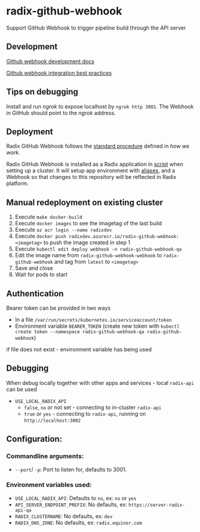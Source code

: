# radix-github-webhook

Support GitHub Webhook to trigger pipeline build through the API server

## Development

[Github webhook development docs](https://docs.github.com/en/developers/webhooks-and-events/webhooks/about-webhooks)

[Github webhook integration best practices](https://docs.github.com/en/github-ae@latest/rest/guides/best-practices-for-integrators#use-appropriate-http-status-codes-when-responding-to-github)

## Tips on debugging

Install and run *ngrok* to expose localhost by `ngrok http 3001`. The Webhook in GitHub should point to the *ngrok* address.

## Deployment

Radix GitHub Webhook follows the [standard procedure](https://github.com/equinor/radix-private/blob/master/docs/how-we-work/development-practices.md#standard-radix-applications) defined in *how we work*.

Radix GitHub Webhook is installed as a Radix application in [script](https://github.com/equinor/radix-platform/blob/master/scripts/install_base_components.sh) when setting up a cluster. It will setup app environment with [aliases](https://github.com/equinor/radix-platform/blob/master/scripts/create_alias.sh), and a Webhook so that changes to this repository will be reflected in Radix platform. 

## Manual redeployment on existing cluster

1. Execute `make docker-build`
2. Execute `docker images` to see the imagetag of the last build
3. Execute `az acr login --name radixdev`
4. Execute `docker push radixdev.azurecr.io/radix-github-webhook:<imagetag>` to push the image created in step 1
5. Execute `kubectl edit deploy webhook -n radix-github-webhook-qa`
6. Edit the image name from `radix-github-webhook-webhook` to `radix-github-webhook` and tag from `latest` to `<imagetag>`
7. Save and close
8. Wait for pods to start

## Authentication

Bearer token can be provided in two ways

* In a file `/var/run/secrets/kubernetes.io/serviceaccount/token`
* Environment variable `BEARER_TOKEN` (create new token with `kubectl create token --namespace radix-github-webhook-qa radix-github-webhook`)

if file does not exist - environment variable has being used

## Debugging

When debug locally together with other apps and services - local `radix-api` can be used
* `USE_LOCAL_RADIX_API`
  * `false`, `no` or not set - connecting to in-cluster `radix-api`
  * `true` or `yes` - connecting to `radix-api`, running on `http://localhost:3002`

## Configuration:

### Commandline arguments: 
- `--port`/ `-p`: Port to listen for, defaults to 3001.

### Environment variables used:
- `USE_LOCAL_RADIX_API`: Defaults to `no`, ex: `no` or `yes`
- `API_SERVER_ENDPOINT_PREFIX`: No defaults, ex: `https://server-radix-api-qa` 
- `RADIX_CLUSTERNAME`: No defaults, ex: `dev` 
- `RADIX_DNS_ZONE`: No defaults, ex: `radix.equinor.com`
